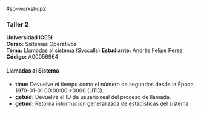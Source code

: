#so-workshop2
### Taller 2
**Universidad ICESI**  
**Curso:** Sistemas Operativos  
**Tema:** Llamadas al sistema (Syscalls)
**Estudiante:** Andrès Felipe Pèrez 
**Código:** A00056964
#### Llamadas al Sistema
- **time:** Devuelve el tiempo como el número de segundos desde la Época, 1970-01-01 00:00:00 +0000 (UTC). 
- **getuid:** Devuelve el ID de usuario real del proceso de llamada.
- **getuid:** Retorna información generalizada de estadísticas del sistema.

